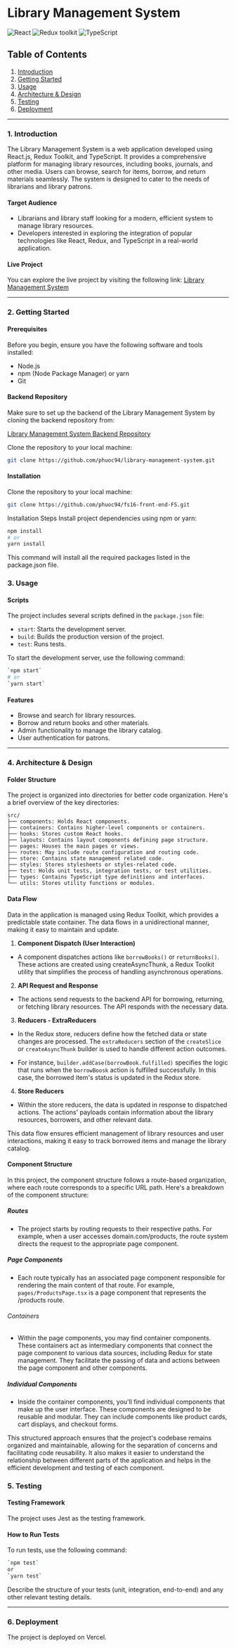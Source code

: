 # Library Management System

![React](https://img.shields.io/badge/React-v.18-blue)
![Redux toolkit](https://img.shields.io/badge/RTK-v.1-purple)
![TypeScript](https://img.shields.io/badge/TypeScript-v.4-green)

## Table of Contents

1. [Introduction](#1-introduction)
2. [Getting Started](#2-getting-started)
3. [Usage](#3-usage)
4. [Architecture & Design](#4-architecture--design)
5. [Testing](#5-testing)
6. [Deployment](#6-deployment)

---

### 1. Introduction

The Library Management System is a web application developed using React.js, Redux Toolkit, and TypeScript. It provides a comprehensive platform for managing library resources, including books, journals, and other media. Users can browse, search for items, borrow, and return materials seamlessly. The system is designed to cater to the needs of librarians and library patrons.

#### Target Audience

- Librarians and library staff looking for a modern, efficient system to manage library resources.
- Developers interested in exploring the integration of popular technologies like React, Redux, and TypeScript in a real-world application.

#### Live Project

You can explore the live project by visiting the following link:
[Library Management System](https://fs16-front-end-fs-chi.vercel.app/)

---

### 2. Getting Started

#### Prerequisites

Before you begin, ensure you have the following software and tools installed:

- Node.js
- npm (Node Package Manager) or yarn
- Git

#### Backend Repository

Make sure to set up the backend of the Library Management System by cloning the backend repository from:

[Library Management System Backend Repository](https://github.com/phuoc94/library-management-system.git)

Clone the repository to your local machine:

```bash
git clone https://github.com/phuoc94/library-management-system.git
```

#### Installation

Clone the repository to your local machine:

```bash
git clone https://github.com/phuoc94/fs16-front-end-FS.git
```

Installation Steps
Install project dependencies using npm or yarn:

```bash
npm install
# or
yarn install
```

This command will install all the required packages listed in the package.json file.

### 3. Usage

#### Scripts

The project includes several scripts defined in the `package.json` file:

- `start`: Starts the development server.
- `build`: Builds the production version of the project.
- `test`: Runs tests.

To start the development server, use the following command:

```bash
`npm start`
# or
`yarn start`
```

#### Features

- Browse and search for library resources.
- Borrow and return books and other materials.
- Admin functionality to manage the library catalog.
- User authentication for patrons.

---

### 4. Architecture & Design

#### Folder Structure

The project is organized into directories for better code organization. Here's a brief overview of the key directories:

```
src/
├── components: Holds React components.
├── containers: Contains higher-level components or containers.
├── hooks: Stores custom React hooks.
├── layouts: Contains layout components defining page structure.
├── pages: Houses the main pages or views.
├── routes: May include route configuration and routing code.
├── store: Contains state management related code.
├── styles: Stores stylesheets or styles-related code.
├── test: Holds unit tests, integration tests, or test utilities.
├── types: Contains TypeScript type definitions and interfaces.
└── utils: Stores utility functions or modules.
```

#### Data Flow

Data in the application is managed using Redux Toolkit, which provides a predictable state container. The data flows in a unidirectional manner, making it easy to maintain and update.

1. **Component Dispatch (User Interaction)**

- A component dispatches actions like `borrowBooks()` or `returnBooks()`. These actions are created using createAsyncThunk, a Redux Toolkit utility that simplifies the process of handling asynchronous operations.

2. **API Request and Response**

- The actions send requests to the backend API for borrowing, returning, or fetching library resources. The API responds with the necessary data.

3. **Reducers - ExtraReducers**

- In the Redux store, reducers define how the fetched data or state changes are processed. The `extraReducers` section of the `createSlice` or `createAsyncThunk` builder is used to handle different action outcomes.

- For instance, `builder.addCase(borrowBook.fulfilled)` specifies the logic that runs when the `borrowBoosk` action is fulfilled successfully. In this case, the borrowed item's status is updated in the Redux store.

4. **Store Reducers**

- Within the store reducers, the data is updated in response to dispatched actions. The actions' payloads contain information about the library resources, borrowers, and other relevant data.

This data flow ensures efficient management of library resources and user interactions, making it easy to track borrowed items and manage the library catalog.

#### Component Structure

In this project, the component structure follows a route-based organization, where each route corresponds to a specific URL path. Here's a breakdown of the component structure:

##### Routes

- The project starts by routing requests to their respective paths. For example, when a user accesses domain.com/products, the route system directs the request to the appropriate page component.

##### Page Components

- Each route typically has an associated page component responsible for rendering the main content of that route. For example, `pages/ProductsPage.tsx` is a page component that represents the /products route.

###### Containers

- Within the page components, you may find container components. These containers act as intermediary components that connect the page component to various data sources, including Redux for state management. They facilitate the passing of data and actions between the page component and other components.

##### Individual Components

- Inside the container components, you'll find individual components that make up the user interface. These components are designed to be reusable and modular. They can include components like product cards, cart displays, and checkout forms.

This structured approach ensures that the project's codebase remains organized and maintainable, allowing for the separation of concerns and facilitating code reusability. It also makes it easier to understand the relationship between different parts of the application and helps in the efficient development and testing of each component.

### 5. Testing

#### Testing Framework

The project uses Jest as the testing framework.

#### How to Run Tests

To run tests, use the following command:

```bash
`npm test`
or
`yarn test`
```

Describe the structure of your tests (unit, integration, end-to-end) and any other relevant testing details.

---

### 6. Deployment

The project is deployed on Vercel.
